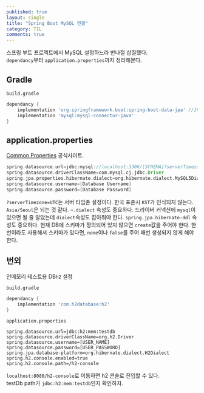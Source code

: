 ```yaml
---
published: true
layout: single
title: "Spring Boot MySQL 연결"
category: TIL
comments: true
---
```


스프링 부트 프로젝트에서 MySQL 설정하느라 반나절 삽질했다.  
`dependancy`부터 `application.properties`까지 정리해본다.

## Gradle
`build.gradle`
```gradle
dependancy { 
    implementation 'org.springframework.boot:spring-boot-data-jpa' //JPA 사용
    implementation 'mysql:mysql-connector-java'
}
```

## application.properties
[Common Properties](https://docs.spring.io/spring-boot/docs/current/reference/html/common-application-properties.html) 공식사이트.  

```gradle
spring.datasource.url=jdbc:mysql://localhost:3306/[SCHEMA]?serverTimezone=UTC
spring.datasource.driverClassName=com.mysql.cj.jdbc.Driver
spring.jpa.properties.hibernate.dialect=org.hibernate.dialect.MySQL5Dialect
spring.datasource.username=[Database Username]
spring.datasource.password=[Database Password]
```

`?serverTimezone=UTC`는 서버 타임존 설정이다. 한국 표준시 `KST`가 인식되지 않는다. `Asia/Seoul`은 되는 것 같다.
`~.dialect` 속성도 중요하다. 드라이버 커넥션에 `mysql`이 있으면 될 줄 알았는데 `dialect`속성도 잡아줘야 한다.
`spring.jpa.hibernate-ddl` 속성도 중요하다. 현재 DB에 스키마가 정의되어 있지 않으면 `create`값을 주어야 한다.
한번이라도 사용해서 스키마가 있다면, `none`이나 `false`를 주어 매번 생성되지 않게 해야 한다.

## 번외
인메모리 테스트용 DB`h2` 설정

`build.gradle`

```gradle
dependancy {
    implementation 'com.h2database:h2'
}
```

`application.properties`
```
spring.datasource.url=jdbc:h2:mem:testdb
spring.datasource.driverClassName=org.h2.Driver
spring.datasource.username=[USER_NAME]
spring.datasource.password=[USER_PASSWORD]
spring.jpa.database-platform=org.hibernate.dialect.H2Dialect
spring.h2.console.enabled=true
spring.h2.console.path=/h2-console
```

`localhost:8080/h2-console`로 이동하면 h2 콘솔로 진입할 수 있다.  
testDb path가 `jdbc:h2:mem:testdb`인지 확인하자.